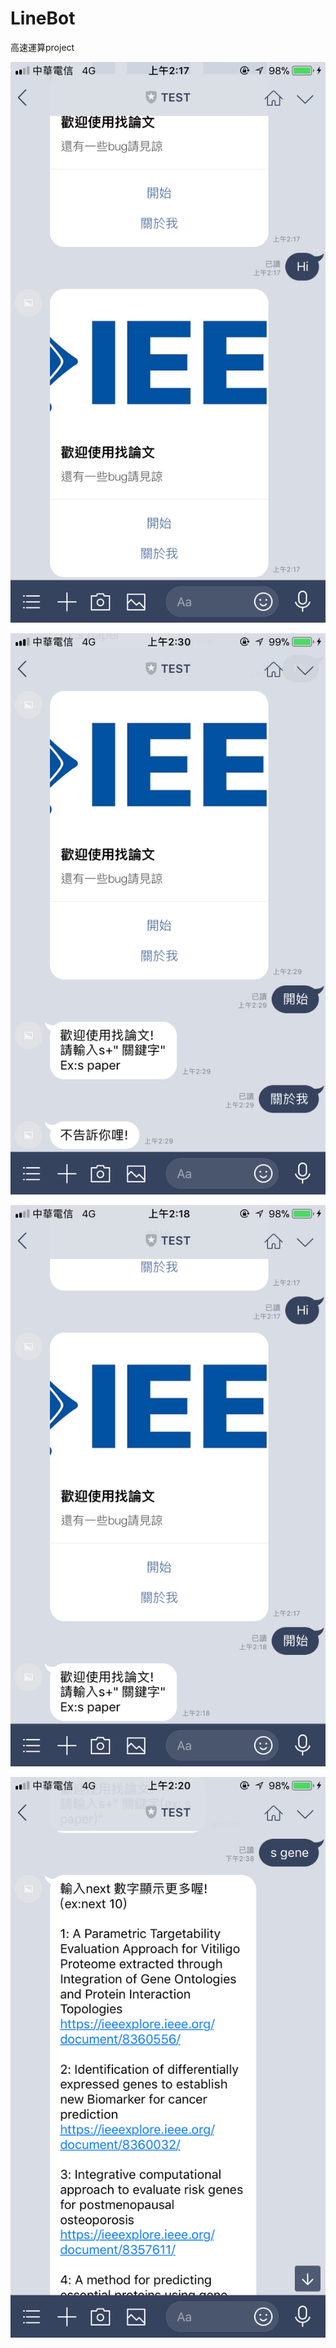 # LineBot
高速運算project


![image](https://github.com/shengchichi/LineBot/blob/master/IMG_0992.PNG)

![image](https://github.com/shengchichi/LineBot/blob/master/IMG_0995.PNG)

![image](https://github.com/shengchichi/LineBot/blob/master/IMG_0993.PNG)

![image](https://github.com/shengchichi/LineBot/blob/master/IMG_0994.PNG)
